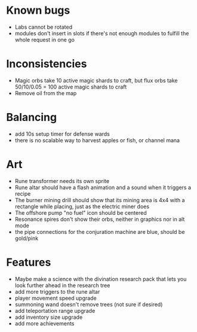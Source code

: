 # Known bugs

* Labs cannot be rotated
* modules don't insert in slots if there's not enough modules to fulfill the
  whole request in one go

# Inconsistencies

* Magic orbs take 10 active magic shards to craft, but flux orbs take 50/10/0.05 = 100 active magic shards to craft
* Remove oil from the map

# Balancing

* add 10s setup timer for defense wards
* there is no scalable way to harvest apples or fish, or channel mana

# Art

* Rune transformer needs its own sprite
* Rune altar should have a flash animation and a sound when it triggers a recipe
* The burner mining drill should show that its mining area is 4x4 with a rectangle while placing, just as the electric miner does
* The offshore pump "no fuel" icon should be centered
* Resonance spires don't show their orbs, neither in graphics nor in alt mode
* the pipe connections for the conjuration machine are blue, should be gold/pink

# Features

* Maybe make a science with the divination research pack that lets you look
  further ahead in the research tree
* add more triggers to the rune altar
* player movement speed upgrade
* summoning wand doesn't remove trees (not sure if desired)
* add teleportation range upgrade
* add inventory size upgrade
* add more achievements
